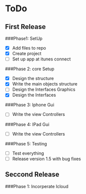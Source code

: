 ToDo
====

First Release
-------------

###Phase1: SetUp <br>

-[x] Add files to repo <br>
-[x] Create project <br>
-[ ] Set up app at itunes connect <br>

###Phase 2: core Setup<br>

-[x] Design the structure <br>
-[x] Write the main objects structure <br>
-[ ] Design the Interfaces Graphics
-[x] Design the Interfaces

###Phase 3: Iphone Gui<br>

-[ ] Write the view Controllers <br>

###Phase 4: IPad Gui<br>

-[ ] Write the view Controllers <br>


###Phase 5: Testing <br>

-[ ] Test everything <br>
-[ ] Release version 1.5 with bug fixes <br>

Seccond Release
---------------

###Phase 1: Incorperate Icloud<br>


